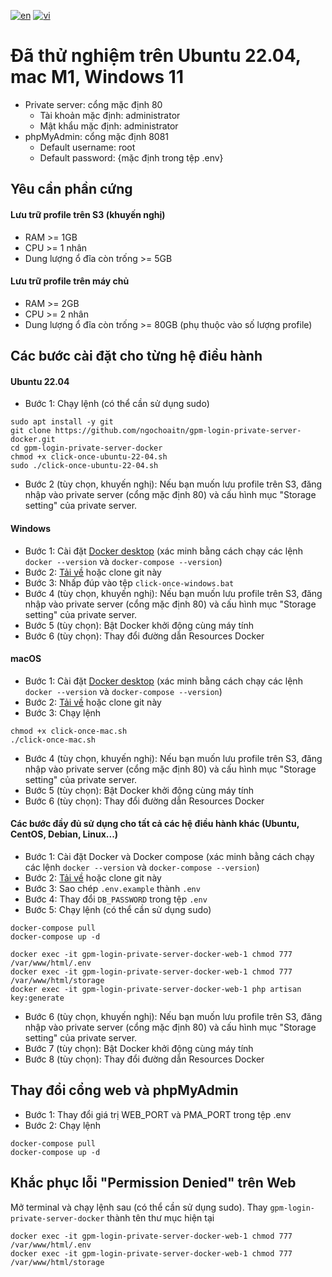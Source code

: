 [![en](https://img.shields.io/badge/Language-English-blue.svg)](https://github.com/ngochoaitn/gpm-login-private-server-docker/blob/main/README.md)
[![vi](https://img.shields.io/badge/Ng%C3%B4n%20ng%E1%BB%AF-Ti%E1%BA%BFng%20Vi%E1%BB%87t-red.svg)](https://github.com/ngochoaitn/gpm-login-private-server-docker/blob/main/README.vi.md)

# Đã thử nghiệm trên Ubuntu 22.04, mac M1, Windows 11
- Private server: cổng mặc định 80
    - Tài khoản mặc định: administrator
    - Mật khẩu mặc định: administrator
- phpMyAdmin: cổng mặc định 8081
    - Default username: root
    - Default password: {mặc định trong tệp .env}

## Yêu cần phần cứng
#### Lưu trữ profile trên S3 (khuyến nghị)
- RAM >= 1GB
- CPU >= 1 nhân
- Dung lượng ổ đĩa còn trống >= 5GB
#### Lưu trữ profile trên máy chủ
- RAM >= 2GB
- CPU >= 2 nhân
- Dung lượng ổ đĩa còn trống >= 80GB (phụ thuộc vào số lượng profile)

## Các bước cài đặt cho từng hệ điều hành
#### Ubuntu 22.04
- Bước 1: Chạy lệnh (có thể cần sử dụng sudo)
```
sudo apt install -y git
git clone https://github.com/ngochoaitn/gpm-login-private-server-docker.git
cd gpm-login-private-server-docker
chmod +x click-once-ubuntu-22-04.sh
sudo ./click-once-ubuntu-22-04.sh
```
- Bước 2 (tùy chọn, khuyến nghị): Nếu bạn muốn lưu profile trên S3, đăng nhập vào private server (cổng mặc định 80) và cấu hình mục "Storage setting" của private server.

#### Windows
- Bước 1: Cài đặt [Docker desktop](https://www.docker.com/products/docker-desktop/) (xác minh bằng cách chạy các lệnh `docker --version` và `docker-compose --version`)
- Bước 2: [Tải về](https://github.com/ngochoaitn/gpm-login-private-server-docker/archive/refs/heads/main.zip) hoặc clone git này
- Bước 3: Nhấp đúp vào tệp `click-once-windows.bat`
- Bước 4 (tùy chọn, khuyến nghị): Nếu bạn muốn lưu profile trên S3, đăng nhập vào private server (cổng mặc định 80) và cấu hình mục "Storage setting" của private server.
- Bước 5 (tùy chọn): Bật Docker khởi động cùng máy tính
- Bước 6 (tùy chọn): Thay đổi đường dẫn Resources Docker

#### macOS
- Bước 1: Cài đặt [Docker desktop](https://www.docker.com/products/docker-desktop/) (xác minh bằng cách chạy các lệnh `docker --version` và `docker-compose --version`)
- Bước 2: [Tải về](https://github.com/ngochoaitn/gpm-login-private-server-docker/archive/refs/heads/main.zip) hoặc clone git này
- Bước 3: Chạy lệnh
```
chmod +x click-once-mac.sh
./click-once-mac.sh
```
- Bước 4 (tùy chọn, khuyến nghị): Nếu bạn muốn lưu profile trên S3, đăng nhập vào private server (cổng mặc định 80) và cấu hình mục "Storage setting" của private server.
- Bước 5 (tùy chọn): Bật Docker khởi động cùng máy tính
- Bước 6 (tùy chọn): Thay đổi đường dẫn Resources Docker

#### Các bước đầy đủ sử dụng cho tất cả các hệ điều hành khác (Ubuntu, CentOS, Debian, Linux...)
- Bước 1: Cài đặt Docker và Docker compose (xác minh bằng cách chạy các lệnh `docker --version` và `docker-compose --version`)
- Bước 2: [Tải về](https://github.com/ngochoaitn/gpm-login-private-server-docker/archive/refs/heads/main.zip) hoặc clone git này
- Bước 3: Sao chép `.env.example` thành `.env`
- Bước 4: Thay đổi `DB_PASSWORD` trong tệp `.env`
- Bước 5: Chạy lệnh (có thể cần sử dụng sudo)
```
docker-compose pull
docker-compose up -d

docker exec -it gpm-login-private-server-docker-web-1 chmod 777 /var/www/html/.env
docker exec -it gpm-login-private-server-docker-web-1 chmod 777 /var/www/html/storage
docker exec -it gpm-login-private-server-docker-web-1 php artisan key:generate
```
- Bước 6 (tùy chọn, khuyến nghị): Nếu bạn muốn lưu profile trên S3, đăng nhập vào private server (cổng mặc định 80) và cấu hình mục "Storage setting" của private server.
- Bước 7 (tùy chọn): Bật Docker khởi động cùng máy tính
- Bước 8 (tùy chọn): Thay đổi đường dẫn Resources Docker

## Thay đổi cổng web và phpMyAdmin
- Bước 1: Thay đổi giá trị WEB_PORT và PMA_PORT trong tệp .env
- Bước 2: Chạy lệnh
```
docker-compose pull
docker-compose up -d
```

## Khắc phục lỗi "Permission Denied" trên Web
Mở terminal và chạy lệnh sau (có thể cần sử dụng sudo). Thay `gpm-login-private-server-docker` thành tên thư mục hiện tại
```
docker exec -it gpm-login-private-server-docker-web-1 chmod 777 /var/www/html/.env
docker exec -it gpm-login-private-server-docker-web-1 chmod 777 /var/www/html/storage
```
